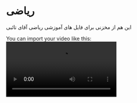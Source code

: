 # ریاضی
این هم از مخزنی برای فایل های آموزشی ریاضی آقای تائبی

You can import your video like this:
<video src="./Season 7/7-1.mp4" type="video/mp4" controls>Video-1</video>
